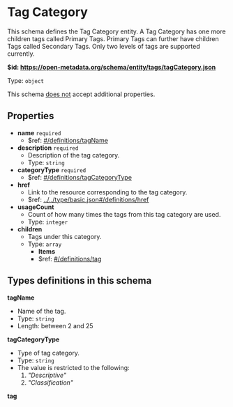 # Tag Category

This schema defines the Tag Category entity. A Tag Category has one more children tags called Primary Tags. Primary Tags can further have children Tags called Secondary Tags. Only two levels of tags are supported currently.

<b id="httpsopen-metadata.orgschemaentitytagstagcategory.json">&#36;id: https://open-metadata.org/schema/entity/tags/tagCategory.json</b>

Type: `object`

This schema <u>does not</u> accept additional properties.

## Properties
 - <b id="#https://open-metadata.org/schema/entity/tags/tagCategory.json/properties/name">name</b> `required`
	 - &#36;ref: [#/definitions/tagName](#/definitions/tagName)
 - <b id="#https://open-metadata.org/schema/entity/tags/tagCategory.json/properties/description">description</b> `required`
	 - Description of the tag category.
	 - Type: `string`
 - <b id="#https://open-metadata.org/schema/entity/tags/tagCategory.json/properties/categoryType">categoryType</b> `required`
	 - &#36;ref: [#/definitions/tagCategoryType](#/definitions/tagCategoryType)
 - <b id="#https://open-metadata.org/schema/entity/tags/tagCategory.json/properties/href">href</b>
	 - Link to the resource corresponding to the tag category.
	 - &#36;ref: [../../type/basic.json#/definitions/href](#....typebasic.jsondefinitionshref)
 - <b id="#https://open-metadata.org/schema/entity/tags/tagCategory.json/properties/usageCount">usageCount</b>
	 - Count of how many times the tags from this tag category are used.
	 - Type: `integer`
 - <b id="#https://open-metadata.org/schema/entity/tags/tagCategory.json/properties/children">children</b>
	 - Tags under this category.
	 - Type: `array`
		 - **Items**
		 - &#36;ref: [#/definitions/tag](#/definitions/tag)


## Types definitions in this schema
**tagName**

 - Name of the tag.
 - Type: `string`
 - Length: between 2 and 25


**tagCategoryType**

 - Type of tag category.
 - Type: `string`
 - The value is restricted to the following: 
	 1. _"Descriptive"_
	 2. _"Classification"_


**tag**



